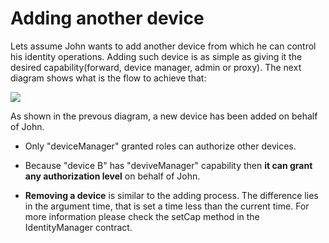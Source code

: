 # Adding another device

Lets assume John wants to add another device from which he can control his identity operations. Adding such device is as simple as giving it the desired capability(forward, device manager, admin or proxy). The next diagram shows what is the flow to achieve that:

[![](https://mermaid.ink/img/eyJjb2RlIjoic2VxdWVuY2VEaWFncmFtXG5cdGF1dG9udW1iZXJcblx0Sm9obkRldmljZUEtPj4rSWRlbnRpdHlNYW5hZ2VyL3NldENhcDogbXlQcm94eUFkZGRyZXNzLDxici8-Sm9obkRldmljZUJBZGRyZXNzLDxici8-Y2FwYWJpbGl0eSw8YnIvPnRpbWVcblx0YWx0IGhhcyBKaG9uRGV2aWNlQSBcImRldmljZU1hbmFnZXJcIiBjYXBhYmlsaXR5P1xuXHRJZGVudGl0eU1hbmFnZXIvc2V0Q2FwLT4-SWRlbnRpdHlNYW5hZ2VyL3NldENhcDogQWRkcyBkZXNpcmVkIGNhcGFiaWxpdHk8YnIvPmZvciBKb2huJ3MgZGV2aWNlIEIgYW5kIGZvciB0aGUgPGJyPnNwZWNpZmllZCB0aW1lXG5cdElkZW50aXR5TWFuYWdlci9zZXRDYXAtLT4-Sm9obkRldmljZUE6IEFkZGVkIENhcGFiaWxpdHkgKGV2ZW50KVxuXHRlbHNlIG5vdCBhdXRob3JpemVkXG5cdElkZW50aXR5TWFuYWdlci9zZXRDYXAtLT4-Sm9obkRldmljZUE6IFRocm93XG5cdGVuZCIsIm1lcm1haWQiOnsidGhlbWUiOiJkZWZhdWx0In0sInVwZGF0ZUVkaXRvciI6ZmFsc2V9)](https://mermaid-js.github.io/mermaid-live-editor/#/edit/eyJjb2RlIjoic2VxdWVuY2VEaWFncmFtXG5cdGF1dG9udW1iZXJcblx0Sm9obkRldmljZUEtPj4rSWRlbnRpdHlNYW5hZ2VyL3NldENhcDogbXlQcm94eUFkZGRyZXNzLDxici8-Sm9obkRldmljZUJBZGRyZXNzLDxici8-Y2FwYWJpbGl0eSw8YnIvPnRpbWVcblx0YWx0IGhhcyBKaG9uRGV2aWNlQSBcImRldmljZU1hbmFnZXJcIiBjYXBhYmlsaXR5P1xuXHRJZGVudGl0eU1hbmFnZXIvc2V0Q2FwLT4-SWRlbnRpdHlNYW5hZ2VyL3NldENhcDogQWRkcyBkZXNpcmVkIGNhcGFiaWxpdHk8YnIvPmZvciBKb2huJ3MgZGV2aWNlIEIgYW5kIGZvciB0aGUgPGJyPnNwZWNpZmllZCB0aW1lXG5cdElkZW50aXR5TWFuYWdlci9zZXRDYXAtLT4-Sm9obkRldmljZUE6IEFkZGVkIENhcGFiaWxpdHkgKGV2ZW50KVxuXHRlbHNlIG5vdCBhdXRob3JpemVkXG5cdElkZW50aXR5TWFuYWdlci9zZXRDYXAtLT4-Sm9obkRldmljZUE6IFRocm93XG5cdGVuZCIsIm1lcm1haWQiOnsidGhlbWUiOiJkZWZhdWx0In0sInVwZGF0ZUVkaXRvciI6ZmFsc2V9)

As shown in the prevous diagram, a new device has been added on behalf of John.

* Only "deviceManager" granted roles can authorize other devices.

* Because "device B" has "deviveManager" capability then **it can grant any authorization level** on behalf of John.

* **Removing a device** is similar to the adding process. The difference lies in the argument time, that is set a time less than the current time. For more information please check the setCap method in the IdentityManager contract.